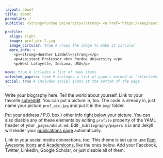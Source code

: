 ```yaml
---
layout: about
title: about
permalink: /
subtitle: <strong>Purdue University</strong> <a href='https://engineering.purdue.edu/ME'>Mechanical Engineering</a> and <a href='https://engineering.purdue.edu/EEE'>Environmental & Ecological Engineering</a>

profile:
  align: right
  image: prof_pic_2.jpg
  image_circular: true # crops the image to make it circular
  more_info: >
    <p><strong>Heather Liddell</strong></p>
    <p>Assistant Professor <br> Purdue University </p>
    <p>West Lafayette, Indiana, USA</p>

news: true # includes a list of news items
selected_papers: true # includes a list of papers marked as "selected={true}"
social: true # includes social icons at the bottom of the page
---
```


Write your biography here. Tell the world about yourself. Link to your favorite [subreddit](http://reddit.com). You can put a picture in, too. The code is already in, just name your picture `prof_pic.jpg` and put it in the `img/` folder.

Put your address / P.O. box / other info right below your picture. You can also disable any of these elements by editing `profile` property of the YAML header of your `_pages/about.md`. Edit `_bibliography/papers.bib` and Jekyll will render your [publications page](/al-folio/publications/) automatically.

Link to your social media connections, too. This theme is set up to use [Font Awesome icons](https://fontawesome.com/) and [Academicons](https://jpswalsh.github.io/academicons/), like the ones below. Add your Facebook, Twitter, LinkedIn, Google Scholar, or just disable all of them.

